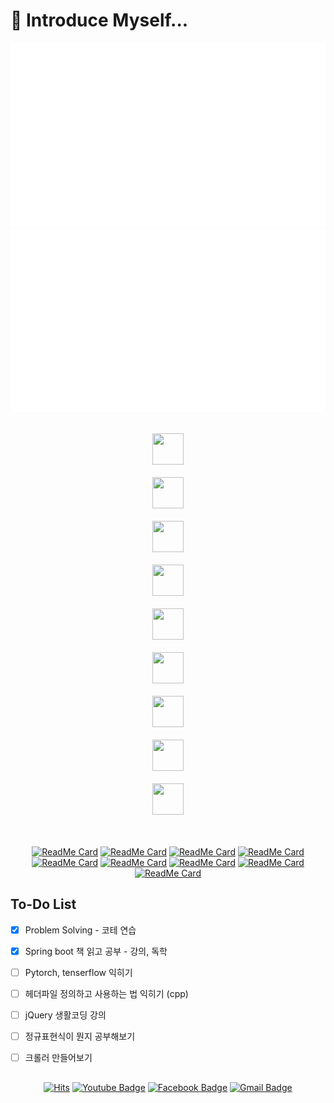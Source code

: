 # 👋 Introduce Myself...

<div align=center>
 <a href="https://github.com/Itsbeenalongday/github-stats">
  
 ![](https://raw.githubusercontent.com/Itsbeenalongday/github-stats/master/generated/overview.svg)
 ![](https://github.com/Itsbeenalongday/github-stats/blob/master/generated/languages.svg)

 </a>
</div>

<div align=center>

<code>
<img src="https://cdn.svgporn.com/logos/postgresql.svg" width="50" height="50" />
</code>
<code> 
<img src="https://cdn.svgporn.com/logos/mysql.svg" width="50" height="50" />
</code>
<code>
<img src="https://cdn.svgporn.com/logos/sqlite.svg" width="50" height="50" />
</code>
<code>
<img src="https://cdn.svgporn.com/logos/rails.svg" width="50" height="50" />
</code>
<code>
<img src="https://cdn.svgporn.com/logos/linux-tux.svg" width="50" height="50" />
</code>
<code>
<img src="https://cdn.svgporn.com/logos/pytorch.svg" width="50" height="50" />
</code>
<code>
<img src="https://cdn.svgporn.com/logos/spring.svg" width="50" height="50" />
</code>
<code>
<img src="https://cdn.svgporn.com/logos/framework7.svg" width="50" height="50" />
</code>
<code>
<img src="https://cdn.svgporn.com/logos/jquery.svg" width="50" height="50" />
</code>

</div>

<br/>
<br/>

<div align=center>

[![ReadMe Card](https://github-readme-stats.vercel.app/api/pin/?username=itsbeenalongday&repo=Problem-Solving&theme=radical)](https://github.com/Itsbeenalongday/Problem-Solving)
[![ReadMe Card](https://github-readme-stats.vercel.app/api/pin/?username=itsbeenalongday&repo=Web&theme=cobalt)](https://github.com/Itsbeenalongday/Web)
[![ReadMe Card](https://github-readme-stats.vercel.app/api/pin/?username=itsbeenalongday&repo=Machine-Learning&theme=great-gatsby)](https://github.com/Itsbeenalongday/Machine-Learning)
[![ReadMe Card](https://github-readme-stats.vercel.app/api/pin/?username=itsbeenalongday&repo=System&theme=blue-green)](https://github.com/Itsbeenalongday/System)
[![ReadMe Card](https://github-readme-stats.vercel.app/api/pin/?username=itsbeenalongday&repo=Self-Study&theme=prussian)](https://github.com/Itsbeenalongday/Self-Study)
[![ReadMe Card](https://github-readme-stats.vercel.app/api/pin/?username=itsbeenalongday&repo=Assignments&theme=tokyonight)](https://github.com/Itsbeenalongday/Assignments)
[![ReadMe Card](https://github-readme-stats.vercel.app/api/pin/?username=itsbeenalongday&repo=References&theme=vue-dark)](https://github.com/Itsbeenalongday/References)
[![ReadMe Card](https://github-readme-stats.vercel.app/api/pin/?username=itsbeenalongday&repo=Of-one-s-own-script&theme=chartreuse-dark)](https://github.com/Itsbeenalongday/Of-one-s-own-script)
[![ReadMe Card](https://github-readme-stats.vercel.app/api/pin/?username=itsbeenalongday&repo=ErrorDB&theme=yeblu)](https://github.com/Itsbeenalongday/ErrorDB)

</div>

## To-Do List
- [x] Problem Solving - 코테 연습
- [x] Spring boot 책 읽고 공부 - 강의, 독학
- [ ] Pytorch, tenserflow 익히기
- [ ] 헤더파일 정의하고 사용하는 법 익히기 (cpp)
- [ ] jQuery 생활코딩 강의
- [ ] 정규표현식이 뭔지 공부해보기
- [ ] 크롤러 만들어보기


##
<div align=center>

[![Hits](https://hits.seeyoufarm.com/api/count/incr/badge.svg?url=https%3A%2F%2Fgithub.com%2FItsbeenalongday)](https://hits.seeyoufarm.com)
[![Youtube Badge](https://img.shields.io/badge/Youtube-ff0000?style=flat-square&logo=youtube&link=https://www.youtube.com/channel/UCn9XdNmBSqyIVlJLFm_7h1w?view_as=subscriber)](https://www.youtube.com/channel/UCn9XdNmBSqyIVlJLFm_7h1w?view_as=subscriber)
[![Facebook Badge](https://img.shields.io/badge/facebook-1877f2?style=flat-square&logo=facebook&logoColor=white&link=https://www.facebook.com/profile.php?id=100010671258690)](https://www.facebook.com/profile.php?id=100010671258690)
[![Gmail Badge](https://img.shields.io/badge/Gmail-d14836?style=flat-square&logo=Gmail&logoColor=white&link=mailto:dbtjdals1771@ajou.ac.kr)](mailto:dbtjdals1771@ajou.ac.kr)

</div>
